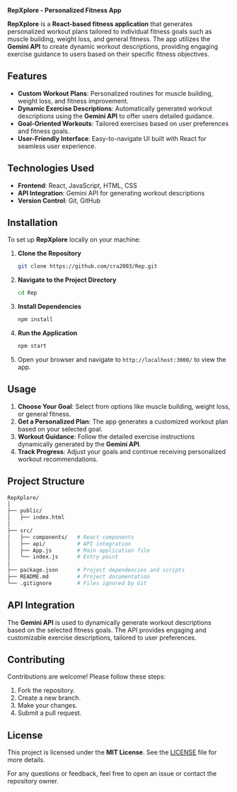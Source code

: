 **RepXplore - Personalized Fitness App**

**RepXplore** is a **React-based fitness application** that generates personalized workout plans tailored to individual fitness goals such as muscle building, weight loss, and general fitness. The app utilizes the **Gemini API** to create dynamic workout descriptions, providing engaging exercise guidance to users based on their specific fitness objectives.

## Features

- **Custom Workout Plans**: Personalized routines for muscle building, weight loss, and fitness improvement.
- **Dynamic Exercise Descriptions**: Automatically generated workout descriptions using the **Gemini API** to offer users detailed guidance.
- **Goal-Oriented Workouts**: Tailored exercises based on user preferences and fitness goals.
- **User-Friendly Interface**: Easy-to-navigate UI built with React for seamless user experience.

## Technologies Used

- **Frontend**: React, JavaScript, HTML, CSS
- **API Integration**: Gemini API for generating workout descriptions
- **Version Control**: Git, GitHub

## Installation

To set up **RepXplore** locally on your machine:

1. **Clone the Repository**
   ```bash
   git clone https://github.com/cra2003/Rep.git
   ```
   
2. **Navigate to the Project Directory**
   ```bash
   cd Rep
   ```

3. **Install Dependencies**
   ```bash
   npm install
   ```

4. **Run the Application**
   ```bash
   npm start
   ```

5. Open your browser and navigate to `http://localhost:3000/` to view the app.

## Usage

1. **Choose Your Goal**: Select from options like muscle building, weight loss, or general fitness.
2. **Get a Personalized Plan**: The app generates a customized workout plan based on your selected goal.
3. **Workout Guidance**: Follow the detailed exercise instructions dynamically generated by the **Gemini API**.
4. **Track Progress**: Adjust your goals and continue receiving personalized workout recommendations.

## Project Structure

```bash
RepXplore/
│
├── public/
│   ├── index.html
│
├── src/
│   ├── components/   # React components
│   ├── api/          # API integration
│   ├── App.js        # Main application file
│   └── index.js      # Entry point
│
├── package.json      # Project dependencies and scripts
├── README.md         # Project documentation
└── .gitignore        # Files ignored by Git
```

## API Integration

The **Gemini API** is used to dynamically generate workout descriptions based on the selected fitness goals. The API provides engaging and customizable exercise descriptions, tailored to user preferences.

## Contributing

Contributions are welcome! Please follow these steps:

1. Fork the repository.
2. Create a new branch.
3. Make your changes.
4. Submit a pull request.

## License

This project is licensed under the **MIT License**. See the [LICENSE](./LICENSE) file for more details.


For any questions or feedback, feel free to open an issue or contact the repository owner.
